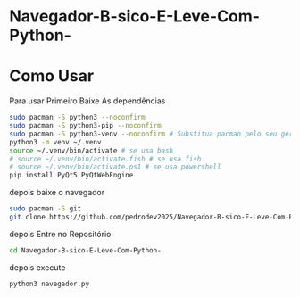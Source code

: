 # Navegador-B-sico-E-Leve-Com-Python-
# Como Usar 
Para usar Primeiro Baixe As dependências 
```bash
sudo pacman -S python3 --noconfirm
sudo pacman -S python3-pip --noconfirm
sudo pacman -S python3-venv --noconfirm # Substitua pacman pelo seu gerenciador de pacotes e suas flags
python3 -m venv ~/.venv
source ~/.venv/bin/activate # se usa bash
# source ~/.venv/bin/activate.fish # se usa fish
# source ~/.venv/bin/activate.ps1 # se usa powershell
pip install PyQt5 PyQtWebEngine
```
depois baixe o navegador
```bash
sudo pacman -S git
git clone https://github.com/pedrodev2025/Navegador-B-sico-E-Leve-Com-Python-.git
```
depois Entre no Repositório
```bash
cd Navegador-B-sico-E-Leve-Com-Python-
```
depois execute 
```bash
python3 navegador.py
```
